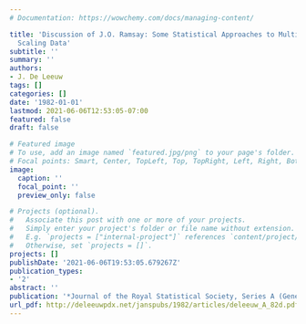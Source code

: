 ```yaml
---
# Documentation: https://wowchemy.com/docs/managing-content/

title: 'Discussion of J.O. Ramsay: Some Statistical Approaches to Multidimensional
  Scaling Data'
subtitle: ''
summary: ''
authors:
- J. De Leeuw
tags: []
categories: []
date: '1982-01-01'
lastmod: 2021-06-06T12:53:05-07:00
featured: false
draft: false

# Featured image
# To use, add an image named `featured.jpg/png` to your page's folder.
# Focal points: Smart, Center, TopLeft, Top, TopRight, Left, Right, BottomLeft, Bottom, BottomRight.
image:
  caption: ''
  focal_point: ''
  preview_only: false

# Projects (optional).
#   Associate this post with one or more of your projects.
#   Simply enter your project's folder or file name without extension.
#   E.g. `projects = ["internal-project"]` references `content/project/deep-learning/index.md`.
#   Otherwise, set `projects = []`.
projects: []
publishDate: '2021-06-06T19:53:05.679267Z'
publication_types:
- '2'
abstract: ''
publication: '*Journal of the Royal Statistical Society, Series A (General)*'
url_pdf: http://deleeuwpdx.net/janspubs/1982/articles/deleeuw_A_82d.pdf
---
```


